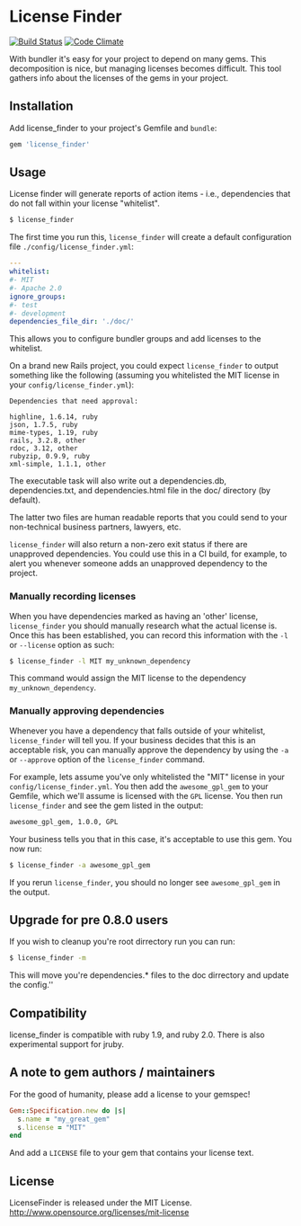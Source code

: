 # License Finder

[![Build Status](https://secure.travis-ci.org/pivotal/LicenseFinder.png)](http://travis-ci.org/pivotal/LicenseFinder)
[![Code Climate](https://codeclimate.com/badge.png)](https://codeclimate.com/github/pivotal/LicenseFinder)

With bundler it's easy for your project to depend on many gems.  This decomposition is nice, but managing licenses becomes difficult.  This tool gathers info about the licenses of the gems in your project.

## Installation

Add license_finder to your project's Gemfile and `bundle`:

```ruby
gem 'license_finder'
```

## Usage

License finder will generate reports of action items - i.e., dependencies that do not fall within your license "whitelist".

```sh
$ license_finder
```

The first time you run this, `license_finder` will create a default configuration file `./config/license_finder.yml`:


```yaml
---
whitelist:
#- MIT
#- Apache 2.0
ignore_groups:
#- test
#- development
dependencies_file_dir: './doc/'
```

This allows you to configure bundler groups and add licenses to the whitelist.

On a brand new Rails project, you could expect `license_finder` to output something like the following
(assuming you whitelisted the MIT license in your `config/license_finder.yml`):

```
Dependencies that need approval:

highline, 1.6.14, ruby
json, 1.7.5, ruby
mime-types, 1.19, ruby
rails, 3.2.8, other
rdoc, 3.12, other
rubyzip, 0.9.9, ruby
xml-simple, 1.1.1, other
```

The executable task will also write out a dependencies.db, dependencies.txt, and dependencies.html file in the doc/ directory (by default).

The latter two files are human readable reports that you could send to your non-technical business partners, lawyers, etc.

`license_finder` will also return a non-zero exit status if there are
unapproved dependencies. You could use this in a CI build, for example, to alert you whenever someone adds an
unapproved dependency to the project.

### Manually recording licenses

When you have dependencies marked as having an 'other' license, `license_finder` you should manually research what the actual license is. Once this has been established, you can record this information with the `-l` or `--license` option as such:

```sh
$ license_finder -l MIT my_unknown_dependency
```

This command would assign the MIT license to the dependency `my_unknown_dependency`.

### Manually approving dependencies

Whenever you have a dependency that falls outside of your whitelist, `license_finder` will tell you.
If your business decides that this is an acceptable risk, you can manually approve the dependency by using the `-a` or
`--approve` option of the `license_finder` command.

For example, lets assume you've only
whitelisted the "MIT" license in your `config/license_finder.yml`. You then add the `awesome_gpl_gem` to your Gemfile,
which we'll assume is licensed with the `GPL` license. You then run `license_finder` and see
the gem listed in the output:

```txt
awesome_gpl_gem, 1.0.0, GPL
```

Your business tells you that in this case, it's acceptable to use this gem. You now run:

```sh
$ license_finder -a awesome_gpl_gem
```

If you rerun `license_finder`, you should no longer see `awesome_gpl_gem` in the output.

## Upgrade for pre 0.8.0 users

If you wish to cleanup you're root dirrectory run you can run:

```sh
$ license_finder -m
```

This will move you're dependencies.* files to the doc dirrectory and update the config.''

## Compatibility

license_finder is compatible with ruby 1.9, and ruby 2.0. There is also experimental support for jruby.

## A note to gem authors / maintainers

For the good of humanity, please add a license to your gemspec!

```ruby
Gem::Specification.new do |s|
  s.name = "my_great_gem"
  s.license = "MIT"
end
```

And add a `LICENSE` file to your gem that contains your license text.

## License

LicenseFinder is released under the MIT License. http://www.opensource.org/licenses/mit-license
